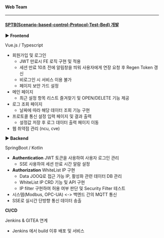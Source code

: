 #### Web Team

--- 

#### [SPTB(Scenario-based-control-Protocol-Test-Bed) 개발](https://github.com/kimdayeon37/SPTB-Scenario-based-control-Protocol-Test-Bed-)


**► Frontend**


Vue.js / Typescript

  - 회원가입 및 로그인
      - JWT 만료시 FE 로직 구현 및 적용 
      - 세션 만료 10초 전에 알림창을 띄워 사용자에게 연장 요청 후 Regen Token 갱신
      - 비로그인 시 서비스 이용 불가 
      - 페이지 보안 가드 설정
  - 메인 페이지
      - 최근 설정 항목 리스트 즐겨찾기 및 OPEN/DELETE 기능 제공
  - 로그 조회 페이지
      - 날짜에 따라 해당 데이터 조회 기능 구현
  - 프로토콜 통신 설정 입력 페이지 및 결과 출력
      - 설정값 저장 후 로그 데이터 출력 페이지 이동
  - 웹 취약점 관리 (ncu, cve)





**► Backend** 


SpringBoot / Kotlin


  - **Authentication** JWT 토큰을 사용하여 사용자 로그인 관리
      - SSE 사용하여 세션 만료 시간 알람 설정
  - **Authorization** WhiteList IP 구현
      - Data JOOQ로 접근 가능 IP, 활성화 관련 데이터 DB 관리
      - WhiteList IP CRD 기능 및 API 구현
      - IP filter 구현하여 허용 여부 판단 및 Security Filter 테스트
  - 시스템(Modbus, OPC-UA) <-> 백엔드 간의 MQTT 통신
  - SSE로 실시간 단방향 통신 데이터 송출




**CI/CD**

Jenkins & GITEA 연계
  - Jenkins 에서 build 이후 배포 및 서비스